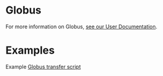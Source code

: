 # Globus
For more information on Globus, [see our User Documentation](https://docs.rc.fas.harvard.edu/kb/globus-file-transfer/).

# Examples
Example [Globus transfer script](./transfer_globus.py)
